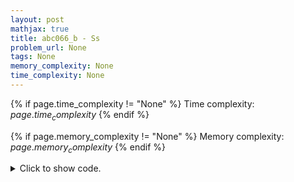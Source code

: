 ```yaml
---
layout: post
mathjax: true
title: abc066_b - Ss
problem_url: None
tags: None
memory_complexity: None
time_complexity: None
---
```




{% if page.time_complexity != "None" %}
Time complexity: ${{ page.time_complexity }}$
{% endif %}

{% if page.memory_complexity != "None" %}
Memory complexity: ${{ page.memory_complexity }}$
{% endif %}

<details>
<summary>
<p style="display:inline">Click to show code.</p>
</summary>
```cpp
{% raw %}
using namespace std;
bool equal(string const &s, int m)
{
    for (int i = 0; i < m / 2; ++i)
        if (s[i] != s[i + m / 2])
            return false;
    return true;
}
int solve(string const &s)
{
    int n = s.size();
    for (int i = n - 2; i > 0; i -= 2)
    {
        if (equal(s, i))
            return i;
    }
    return 0;
}
int main(void)
{
    string s;
    cin >> s;
    cout << solve(s) << endl;
    return 0;
}

{% endraw %}
```
</details>

